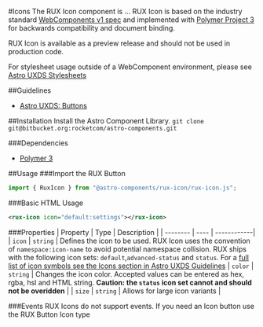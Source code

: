 #Icons
The RUX Icon component is … RUX Icon is based on the industry standard [WebComponents v1 spec](https://html.spec.whatwg.org/multipage/custom-elements.html) and implemented with [Polymer Project 3](https://www.polymer-project.org) for backwards compatibility and document binding.

RUX Icon is available as a preview release and should not be used in production code.

For stylesheet usage outside of a WebComponent environment, please see [Astro UXDS Stylesheets](https://bitbucket.org/rocketcom/astro-styles)

##Guidelines

* [Astro UXDS: Buttons](http://www.astrouxds.com/library/icons)

##Installation
Install the Astro Component Library.
`git clone git@bitbucket.org:rocketcom/astro-components.git`

###Dependencies

* [Polymer 3](https://www.polymer-project.com)

##Usage
###Import the RUX Button

```javascript
import { RuxIcon } from "@astro-components/rux-icon/rux-icon.js";
```

###Basic HTML Usage

```xml
<rux-icon icon="default:settings"></rux-icon>
```

###Properties
| Property | Type | Description |
| -------- | ---- | ------------|
| `icon` | `string` | Defines the icon to be used. RUX Icon uses the convention of `namespace:icon-name` to avoid potential namespace collision. RUX ships with the following icon sets: `default`,`advanced-status` and `status`. For a [full list of icon symbols see the Icons section in Astro UXDS Guidelines](<(https://cms.astrouxds.com/library/buttons)>)
| `color` | `string` | Changes the icon color. Accepted values can be entered as hex, rgba, hsl and HTML string. **Caution: the `status` icon set cannot and should not be overidden** |
| `size` | `string` | Allows for large icon variants |

###Events
RUX Icons do not support events. If you need an Icon button use the RUX Button Icon type
